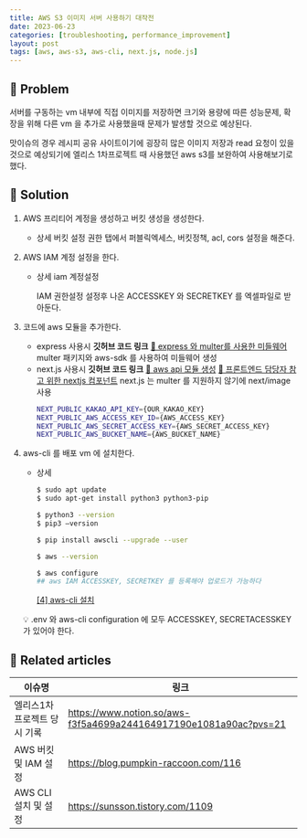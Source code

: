 ```yaml
---
title: AWS S3 이미지 서버 사용하기 대작전
date: 2023-06-23
categories: [troubleshooting, performance_improvement]
layout: post
tags: [aws, aws-s3, aws-cli, next.js, node.js]
---
```


## 🤔 Problem

서버를 구동하는 vm 내부에 직접 이미지를 저장하면 크기와 용량에 따른 성능문제, 확장을 위해 다른 vm 을 추가로 사용했을때 문제가 발생할 것으로 예상된다.

맛이슈의 경우 레시피 공유 사이트이기에 굉장히 많은 이미지 저장과 read 요청이 있을 것으로 예상되기에 엘리스 1차프로젝트 때 사용했던 aws s3를 보완하여 사용해보기로 했다.

## 🌱 Solution

1. AWS 프리티어 계정을 생성하고 버킷 생성을 생성한다.
   - 상세
     버킷 설정 권한 탭에서 퍼블릭엑세스, 버킷정책, acl, cors 설정을 해준다.
2. AWS IAM 계정 설정을 한다.

   - 상세
     iam 계정설정

     IAM 권한설정
     설정후 나온 ACCESSKEY 와 SECRETKEY 를 엑셀파일로 받아둔다.

3. 코드에 aws 모듈을 추가한다.
   - express 사용시
     **깃허브 코드 링크**
     [🔗 express 와 multer를 사용한 미들웨어](https://github.com/YubinShin/carcar-BE/blob/main/src/utils/aws-uploader.js)
     multer 패키지와 aws-sdk 를 사용하여 미들웨어 생성
   - next.js 사용시
     **깃허브 코드 링크**
     [🔗 aws api 모듈 생성](https://github.com/YubinShin/matissue-FE/blob/dev/front/app/api/aws.ts)
     [🔗 프론트엔드 담당자 참고 위한 nextjs 컴포넌트](<https://github.com/YubinShin/matissue-FE/blob/e82699258b448bbf5ff82550b2072f8b97486667/front/app/(page)/aws/page.tsx>)
     next.js 는 multer 를 지원하지 않기에 next/image 사용
     ```bash
     NEXT_PUBLIC_KAKAO_API_KEY={OUR_KAKAO_KEY}
     NEXT_PUBLIC_AWS_ACCESS_KEY_ID={AWS_ACCESS_KEY}
     NEXT_PUBLIC_AWS_SECRET_ACCESS_KEY={AWS_SECRET_ACCESS_KEY}
     NEXT_PUBLIC_AWS_BUCKET_NAME={AWS_BUCKET_NAME}
     ```
4. aws-cli 를 배포 vm 에 설치한다.

   - 상세

     ```bash
     $ sudo apt update
     $ sudo apt-get install python3 python3-pip

     $ python3 --version
     $ pip3 –version

     $ pip install awscli --upgrade --user

     $ aws --version

     $ aws configure
     ## aws IAM ACCESSKEY, SECRETKEY 를 등록해야 업로드가 가능하다
     ```

     [[4] aws-cli 설치](https://sunsson.tistory.com/1109)

   <aside>
   💡 .env 와 aws-cli configuration 에 모두 ACCESSKEY, SECRETACESSKEY 가 있어야 한다.

   </aside>

## 📎 Related articles

| 이슈명                       | 링크                                                              |
| ---------------------------- | ----------------------------------------------------------------- |
| 엘리스1차 프로젝트 당시 기록 | https://www.notion.so/aws-f3f5a4699a244164917190e1081a90ac?pvs=21 |
| AWS 버킷 및 IAM 설정         | https://blog.pumpkin-raccoon.com/116                              |
| AWS CLI 설치 및 설정         | https://sunsson.tistory.com/1109                                  |
